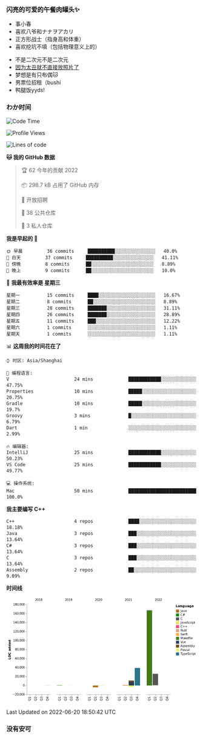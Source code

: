 ### 闪亮的可爱的午餐肉罐头✨
- 事小春
- 喜欢八爷和ナナヲアカリ
- 正方形战士（指身高和体重）
- 喜欢挖坑不填（包括物理意义上的）
<!-- - 找新工作ing，可接受北京上海杭州，目前在杭州 -->
- 不是二次元不是二次元
- [因为太丑就不直接放照片了](https://www.youtube.com/watch?v=dQw4w9WgXcQ)
- 梦想是有只布偶🐱
- 男票位招租（bushi
- 鸭腿饭yyds!
### わか时间
<!--START_SECTION:waka-->
![Code Time](http://img.shields.io/badge/Code%20Time-40%20hrs%2044%20mins-blue)

![Profile Views](http://img.shields.io/badge/%E4%B8%AA%E4%BA%BA%E5%B0%81%E9%9D%A2%E8%A7%82%E7%9C%8B%E6%AC%A1%E6%95%B0-0-blue)

![Lines of code](https://img.shields.io/badge/%E4%BB%8E%E3%80%8C%E4%BD%A0%E5%A5%BD%E4%B8%96%E7%95%8C%E3%80%8D%E6%88%91%E5%B7%B2%E7%BB%8F%E5%86%99%E4%BA%86-237%20Thousand%20%E8%A1%8C%E4%BB%A3%E7%A0%81-blue)

**🐱 我的 GitHub 数据** 

> 🏆 62 今年的贡献 2022
 > 
> 📦 298.7 kB 占用了 GitHub 内存 
 > 
> 💼 开放招聘
 > 
> 📜 38 公共仓库 
 > 
> 🔑 3 私人仓库  
 > 
**我是早起的 🐤** 

```text
🌞 早晨         36 commits     ██████████░░░░░░░░░░░░░░░   40.0% 
🌆 白天         37 commits     ██████████░░░░░░░░░░░░░░░   41.11% 
🌃 傍晚         8 commits      ██░░░░░░░░░░░░░░░░░░░░░░░   8.89% 
🌙 晚上         9 commits      ██░░░░░░░░░░░░░░░░░░░░░░░   10.0%

```
📅 **我最有效率是 星期三** 

```text
星期一          15 commits     ████░░░░░░░░░░░░░░░░░░░░░   16.67% 
星期二          8 commits      ██░░░░░░░░░░░░░░░░░░░░░░░   8.89% 
星期三          28 commits     ███████░░░░░░░░░░░░░░░░░░   31.11% 
星期四          26 commits     ███████░░░░░░░░░░░░░░░░░░   28.89% 
星期五          11 commits     ███░░░░░░░░░░░░░░░░░░░░░░   12.22% 
星期六          1 commits      ░░░░░░░░░░░░░░░░░░░░░░░░░   1.11% 
星期天          1 commits      ░░░░░░░░░░░░░░░░░░░░░░░░░   1.11%

```


📊 **这周我的时间花在了** 

```text
⌚︎ 时区: Asia/Shanghai

💬 编程语言: 
V                        24 mins             ████████████░░░░░░░░░░░░░   47.75% 
Properties               10 mins             █████░░░░░░░░░░░░░░░░░░░░   20.75% 
Gradle                   10 mins             █████░░░░░░░░░░░░░░░░░░░░   19.7% 
Groovy                   3 mins              █░░░░░░░░░░░░░░░░░░░░░░░░   6.79% 
Dart                     1 min               ░░░░░░░░░░░░░░░░░░░░░░░░░   2.99%

🔥 编辑器: 
IntelliJ                 25 mins             ████████████░░░░░░░░░░░░░   50.23% 
VS Code                  25 mins             ████████████░░░░░░░░░░░░░   49.77%

💻 操作系统: 
Mac                      50 mins             █████████████████████████   100.0%

```

**我主要编写 C++** 

```text
C++                      4 repos             ████░░░░░░░░░░░░░░░░░░░░░   18.18% 
Java                     3 repos             ███░░░░░░░░░░░░░░░░░░░░░░   13.64% 
C#                       3 repos             ███░░░░░░░░░░░░░░░░░░░░░░   13.64% 
C                        3 repos             ███░░░░░░░░░░░░░░░░░░░░░░   13.64% 
Assembly                 2 repos             ██░░░░░░░░░░░░░░░░░░░░░░░   9.09%

```


**时间线**

![Chart not found](https://raw.githubusercontent.com/QianNangong/QianNangong/main/charts/bar_graph.png) 


 Last Updated on 2022-06-20 18:50:42 UTC
<!--END_SECTION:waka-->
### 没有安可
